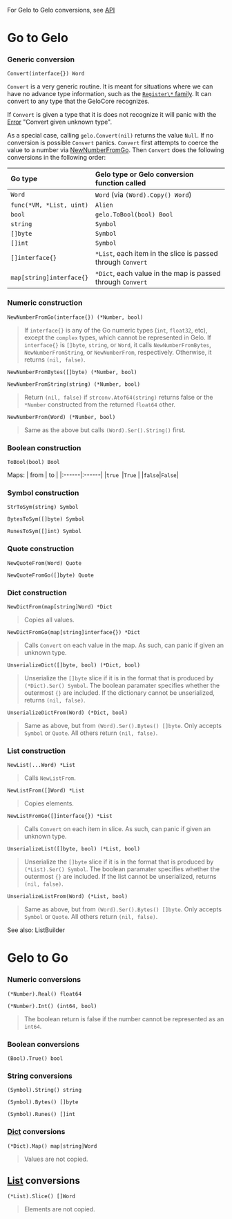 For Gelo to Gelo conversions, see [API](API.md)

# Go to Gelo #

### Generic conversion ###
`Convert(interface{}) Word`

`Convert` is a very generic routine. It is meant for situations where we can have no advance type information, such as the [`Register\*` family](UsingTheVM#Adding_items_to_a_VM:_The_Register_*_family.md). It can convert to any type that the GeloCore recognizes.

If `Convert` is given a type that it is does not recognize it will panic with the [Error](GeloErrors#external_errors.md) "Convert given unknown type".

As a special case, calling `gelo.Convert(nil)` returns the value `Null`. If no conversion is possible `Convert` panics. `Convert` first attempts to coerce the value to a number via [NewNumberFromGo](GeloConversions#NumericConversions.md). Then `Convert` does the following conversions in the following order:

| Go type | Gelo type or Gelo conversion function called |
|:--------|:---------------------------------------------|
| `Word`  | `Word` (via `(Word).Copy() Word`)            |
| `func(*VM, *List, uint)` | `Alien`                                      |
| `bool`  | `gelo.ToBool(bool) Bool`                     |
| `string` | `Symbol`                                     |
| `[]byte` | `Symbol`                                     |
| `[]int` | `Symbol`                                     |
| `[]interface{}` | `*List`, each item in the slice is passed through `Convert` |
| `map[string]interface{}` | `*Dict`, each value in the map is passed through `Convert` |


### Numeric construction ###
`NewNumberFromGo(interface{}) (*Number, bool)`
> If `interface{}` is any of the Go numeric types (`int`, `float32`, etc), except the `complex` types, which cannot be represented in Gelo. If `interface{}` is `[]byte`, `string`, or `Word`, it calls `NewNumberFromBytes`, `NewNumberFromString`, or `NewNumberFrom`, respectively. Otherwise, it returns `(nil, false)`.

`NewNumberFromBytes([]byte) (*Number, bool)`

`NewNumberFromString(string) (*Number, bool)`
> Return `(nil, false)` if `strconv.Atof64(string)` returns false or the `*Number` constructed from the returned `float64` other.

`NewNumberFrom(Word) (*Number, bool)`
> Same as the above but calls `(Word).Ser().String()` first.

### Boolean construction ###
`ToBool(bool) Bool`

Maps:
| from  | to    |
|:------|:------|
|`true `|`True` |
|`false`|`False`|

### Symbol construction ###
`StrToSym(string) Symbol`

`BytesToSym([]byte) Symbol`

`RunesToSym([]int) Symbol`

### Quote construction ###
`NewQuoteFrom(Word) Quote`

`NewQuoteFromGo([]byte) Quote`


### Dict construction ###
`NewDictFrom(map[string]Word) *Dict`
> Copies all values.

`NewDictFromGo(map[string]interface{}) *Dict`
> Calls `Convert` on each value in the map. As such, can panic if given an unknown type.

`UnserializeDict([]byte, bool) (*Dict, bool)`
> Unserialize the `[]byte` slice if it is in the format that is produced by `(*Dict).Ser() Symbol`. The boolean paramater specifies whether the outermost `{}` are included. If the dictionary cannot be unserialized, returns `(nil, false)`.

`UnserializeDictFrom(Word) (*Dict, bool)`
> Same as above, but from `(Word).Ser().Bytes() []byte`. Only accepts `Symbol` or `Quote`.  All others return `(nil, false)`.

### List construction ###
`NewList(...Word) *List`
> Calls `NewListFrom`.

`NewListFrom([]Word) *List`
> Copies elements.

`NewListFromGo([]interface{}) *List`
> Calls `Convert` on each item in slice. As such, can panic if given an unknown type.

`UnserializeList([]byte, bool) (*List, bool)`
> Unserialize the `[]byte` slice if it is in the format that is produced by `(*List).Ser() Symbol`. The boolean paramater specifies whether the outermost `{}` are included. If the list cannot be unserialized, returns `(nil, false)`.

`UnserializeListFrom(Word) (*List, bool)`
> Same as above, but from `(Word).Ser().Bytes() []byte`. Only accepts `Symbol` or `Quote`.  All others return `(nil, false)`.

See also: ListBuilder

# Gelo to Go #

### Numeric conversions ###

`(*Number).Real() float64`

`(*Number).Int() (int64, bool)`
> The boolean return is false if the number cannot be represented as an `int64`.

### Boolean conversions ###

`(Bool).True() bool`

### String conversions ###
`(Symbol).String() string`

`(Symbol).Bytes() []byte`

`(Symbol).Runes() []int`

### [Dict](Dict.md) conversions ###

`(*Dict).Map() map[string]Word`
> Values are not copied.

## [List](List.md) conversions ##

`(*List).Slice() []Word`
> Elements are not copied.